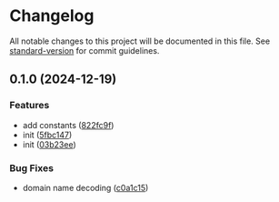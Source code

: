 # Changelog

All notable changes to this project will be documented in this file. See [standard-version](https://github.com/conventional-changelog/standard-version) for commit guidelines.

## 0.1.0 (2024-12-19)


### Features

* add constants ([822fc9f](https://github.com/BlackGlory/extra-dns/commit/822fc9fe7ac6392443165271ff8b9716069dc8ae))
* init ([5fbc147](https://github.com/BlackGlory/extra-dns/commit/5fbc1478aecef4c5293032dec10903a52fc08395))
* init ([03b23ee](https://github.com/BlackGlory/extra-dns/commit/03b23eea2a6a4e7ebb808b216e298e2b71516fc9))


### Bug Fixes

* domain name decoding ([c0a1c15](https://github.com/BlackGlory/extra-dns/commit/c0a1c15ffc4062c5c6b8d699d79fea6ed86bb316))
